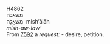 <body>
  <p>H4862<br>  משׁאלה  <br> מִשׁאָלָה  ‎  mish‘âlâh  <br><i>mish-aw-law‘ </i><br>From <a href="h7592.htm">7592</a>  a <i>request: - </i>desire, petition.<br></p>
 </body>
